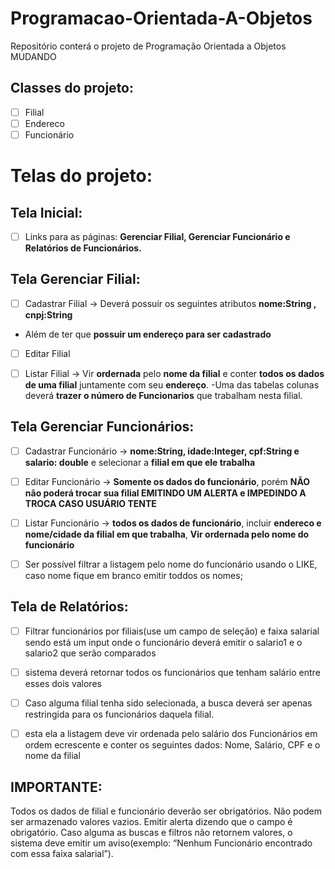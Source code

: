 # Programacao-Orientada-A-Objetos
Repositório conterá o projeto de Programação Orientada a Objetos
MUDANDO
## Classes do projeto:
- [ ] Filial
- [ ] Endereco
- [ ] Funcionário

# Telas do projeto:
## Tela Inicial:

- [ ] Links para as páginas: **Gerenciar Filial,  Gerenciar Funcionário e Relatórios de Funcionários.**

## Tela Gerenciar Filial:

- [ ] Cadastrar Filial -> Deverá possuir os seguintes atributos **nome:String , cnpj:String** 
- Além de ter que **possuir um endereço para ser cadastrado**

- [ ] Editar Filial

- [ ] Listar Filial -> Vir **ordernada** pelo **nome da filial**  e conter **todos os dados de uma filial** juntamente com seu **endereço**. 
-Uma das tabelas colunas deverá **trazer o número de Funcionarios** que trabalham nesta filial.

## Tela Gerenciar Funcionários:

- [ ] Cadastrar Funcionário -> **nome:String, idade:Integer, cpf:String e salario: double** e selecionar a **filial em que ele trabalha**

- [ ] Editar Funcionário -> **Somente os dados do funcionário**, porém **NÃO não poderá trocar sua filial EMITINDO UM ALERTA e IMPEDINDO A TROCA CASO USUÁRIO TENTE**

- [ ] Listar Funcionário -> **todos os dados de funcionário**, incluir **endereco e nome/cidade da filial em que trabalha**, **Vir ordernada pelo nome do funcionário**

- [ ] Ser possível filtrar a listagem pelo nome do funcionário usando o LIKE, caso nome fique em branco emitir toddos os nomes;


## Tela de Relatórios:

- [ ] Filtrar funcionários por filiais(use um campo de seleção) e faixa salarial sendo está um input onde o funcionário deverá emitir o salario1 e o salario2 que serão comparados

- [ ] sistema deverá retornar todos os funcionários que tenham salário entre esses dois valores

- [ ] Caso alguma filial tenha sido selecionada, a busca deverá ser apenas restringida para os funcionários daquela filial.

- [ ] esta ela a listagem deve vir ordenada pelo salário dos Funcionários em ordem ecrescente e conter os seguintes dados: Nome, Salário, CPF e o nome da filial

## IMPORTANTE:

Todos os dados de filial e funcionário deverão ser obrigatórios. Não podem ser armazenado valores vazios. Emitir alerta dizendo que o campo é obrigatório. Caso alguma as buscas e filtros não retornem valores, o sistema deve emitir um aviso(exemplo: “Nenhum Funcionário encontrado com essa faixa salarial”).

  
